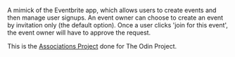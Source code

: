 A mimick of the Eventbrite app, which allows users to create events and then manage user signups. An event owner can choose to create an event by invitation only (the default option). Once a user clicks 'join for this event', the event owner will have to approve the request.

This is the [Associations Project](http://www.theodinproject.com/ruby-on-rails/associations) done for The Odin Project.
